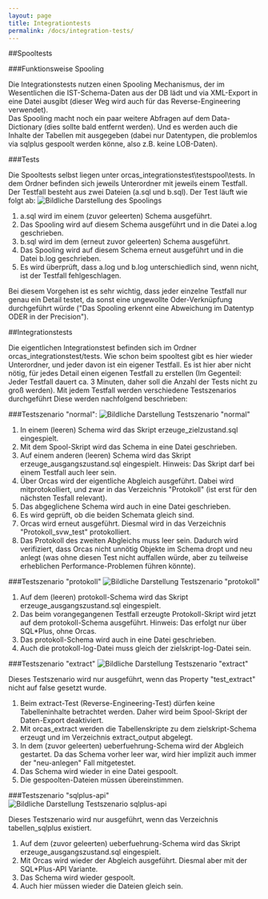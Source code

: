 ```yaml
---
layout: page
title: Integrationtests
permalink: /docs/integration-tests/
---
```


##Spooltests

###Funktionsweise Spooling

Die Integrationstests nutzen einen Spooling Mechanismus, der im Wesentlichen die IST-Schema-Daten aus der DB lädt und via XML-Export in eine Datei ausgibt (dieser Weg wird auch für das Reverse-Engineering verwendet).
<br/>Das Spooling macht noch ein paar weitere Abfragen auf dem Data-Dictionary (dies sollte bald entfernt werden). Und es werden auch die Inhalte der Tabellen mit ausgegeben (dabei nur Datentypen, die problemlos via sqlplus gespoolt werden könne, also z.B. keine LOB-Daten).

###Tests

Die Spooltests selbst liegen unter orcas_integrationstest\testspool\tests. In dem Ordner befinden sich jeweils Unterordner mit jeweils einem Testfall. Der Testfall besteht aus zwei Dateien (a.sql und b.sql). Der Test läuft wie folgt ab:
![Bildliche Darstellung des Spoolings]({{site.baseurl}}/assets/spooling.GIF "spooling.GIF")

1. a.sql wird im einem (zuvor geleerten) Schema ausgeführt.
2. Das Spooling wird auf diesem Schema ausgeführt und in die Datei a.log geschrieben.
3. b.sql wird im dem (erneut zuvor geleerten) Schema ausgeführt.
4. Das Spooling wird auf diesem Schema erneut ausgeführt und in die Datei b.log geschrieben.
5. Es wird überprüft, dass a.log und b.log unterschiedlich sind, wenn nicht, ist der Testfall fehlgeschlagen.

Bei diesem Vorgehen ist es sehr wichtig, dass jeder einzelne Testfall nur genau ein Detail testet, da sonst eine ungewollte Oder-Verknüpfung durchgeführt würde ("Das Spooling erkennt eine Abweichung im Datentyp ODER in der Precision").

##Integrationstests

Die eigentlichen Integrationstest befinden sich im Ordner orcas_integrationstest/tests. Wie schon beim spooltest gibt es hier wieder Unterordner, und jeder davon ist ein eigener Testfall. Es ist hier aber nicht nötig, für jedes Detail einen eigenen Testfall zu erstellen (Im Gegenteil: Jeder Testfall dauert ca. 3 Minuten, daher soll die Anzahl der Tests nicht zu groß werden). Mit jedem Testfall werden verschiedene Testszenarios durchgeführt Diese werden nachfolgend beschrieben:

###Testszenario "normal":
![Bildliche Darstellung Testszenario "normal"]({{site.baseurl}}/assets/testszenario-normal.GIF "testszenario-normal.GIF")

1. In einem (leeren) Schema wird das Skript erzeuge_zielzustand.sql eingespielt.
2. Mit dem Spool-Skript wird das Schema in eine Datei geschrieben.
3. Auf einem anderen (leeren) Schema wird das Skript erzeuge_ausgangszustand.sql eingespielt.
  Hinweis: Das Skript darf bei einem Testfall auch leer sein.
4. Über Orcas wird der eigentliche Abgleich ausgeführt.
  Dabei wird mitprotokolliert, und zwar in das Verzeichnis "Protokoll" (ist erst für den nächsten Tesfall relevant).
5. Das abgeglichene Schema wird auch in eine Datei geschrieben.
6. Es wird geprüft, ob die beiden Schemata gleich sind.
7. Orcas wird erneut ausgeführt. Diesmal wird in das Verzeichnis "Protokoll_svw_test" protokolliert.
8. Das Protokoll des zweiten Abgleichs muss leer sein.
  Dadurch wird verifiziert, dass Orcas nicht unnötig Objekte im Schema dropt und neu anlegt (was ohne diesen Test nicht auffallen würde, aber zu teilweise erheblichen Performance-Problemen führen könnte).

###Testszenario "protokoll"
![Bildliche Darstellung Testszenario "protokoll"]({{site.baseurl}}/assets/testszenario-protokoll.GIF "testszenario-protokoll.GIF")

1. Auf dem (leeren) protokoll-Schema wird das Skript erzeuge_ausgangszustand.sql eingespielt.
2. Das beim vorangegangenen Testfall erzeugte Protokoll-Skript wird jetzt auf dem protokoll-Schema ausgeführt.
  Hinweis: Das erfolgt nur über SQL*Plus, ohne Orcas.
3. Das protokoll-Schema wird auch in eine Datei geschrieben.
4. Auch die protokoll-log-Datei muss gleich der zielskript-log-Datei sein.

###Testszenario "extract"
![Bildliche Darstellung Testszenario "extract"]({{site.baseurl}}/assets/testszenario-extract.GIF "testszenarion-extract.GIF")

Dieses Testszenario wird nur ausgeführt, wenn das Property "test_extract" nicht auf false gesetzt wurde.

1. Beim extract-Test (Reverse-Engineering-Test) dürfen keine Tabelleninhalte betrachtet werden. Daher wird beim Spool-Skript der Daten-Export deaktiviert.
2. Mit orcas_extract werden die Tabellenskripte zu dem zielskript-Schema erzeugt und im Verzeichnis extract_output abgelegt.
3. In dem (zuvor geleerten) ueberfuehrung-Schema wird der Abgleich gestartet.
  Da das Schema vorher leer war, wird hier implizit auch immer der "neu-anlegen" Fall mitgetestet.
4. Das Schema wird wieder in eine Datei gespoolt.
5. Die gespoolten-Dateien müssen übereinstimmen.

###Testszenario "sqlplus-api"
![Bildliche Darstellung Testszenario sqlplus-api]({{site.baseurl}}/assets/testszenario-sqlplus-api.GIF "testszenario-sqlplus-api.GIF")

Dieses Testszenario wird nur ausgeführt, wenn das Verzeichnis tabellen_sqlplus existiert.

1. Auf dem (zuvor geleerten) ueberfuehrung-Schema wird das Skript erzeuge_ausgangszustand.sql eingespielt.
2. Mit Orcas wird wieder der Abgleich ausgeführt. Diesmal aber mit der SQL*Plus-API Variante.
3. Das Schema wird wieder gespoolt.
4. Auch hier müssen wieder die Dateien gleich sein.
